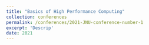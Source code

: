 ```yaml
---
title: "Basics of High Performance Computing"
collection: conferences
permalink: /conferences/2021-JNU-conference-number-1
excerpt: 'Descrip'
date: 2021
---
```


